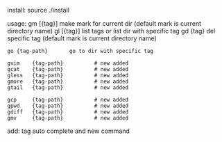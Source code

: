 install:
    source ./install

usage:
    gm [{tag}]     make mark for current dir (default mark is current directory name)
    gl [{tag}]     list tags or list dir with specific tag
    gd {tag}       del specific tag (default mark is current directory name)

    go {tag-path}       go to dir with specific tag

    gvim    {tag-path}          # new added
    gcat    {tag-path}          # new added
    gless   {tag-path}          # new added
    gmore   {tag-path}          # new added
    gtail   {tag-path}          # new added

    gcp     {tag-path}          # new added
    gpwd    {tag-path}          # new added
    gdiff   {tag-path}          # new added
    gmv     {tag-path}          # new added

add:
    tag auto complete and new command
